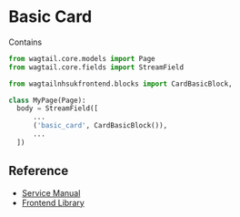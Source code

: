 
# Basic Card 

Contains 

```py
from wagtail.core.models import Page
from wagtail.core.fields import StreamField

from wagtailnhsukfrontend.blocks import CardBasicBlock,

class MyPage(Page):
  body = StreamField([
      ...
      ('basic_card', CardBasicBlock()),
      ...
  ])
```

## Reference

* [Service Manual](https://service-manual.nhs.uk/design-system/components/card#basic-card)
* [Frontend Library](https://github.com/nhsuk/nhsuk-frontend/tree/master/packages/components/card#basic-card)